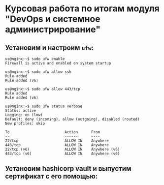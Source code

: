 # Курсовая работа по итогам модуля "DevOps и системное администрирование"

## Установим и настроим `ufw`:
```
us@nginx:~$ sudo ufw enable
Firewall is active and enabled on system startup

us@nginx:~$ sudo ufw allow ssh
Rule added
Rule added (v6)

us@nginx:~$ sudo ufw allow 443/tcp
Rule added
Rule added (v6)

us@nginx:~$ sudo ufw status verbose
Status: active
Logging: on (low)
Default: deny (incoming), allow (outgoing), disabled (routed)
New profiles: skip

To                         Action      From
--                         ------      ----
22/tcp                     ALLOW IN    Anywhere
443/tcp                    ALLOW IN    Anywhere
22/tcp (v6)                ALLOW IN    Anywhere (v6)
443/tcp (v6)               ALLOW IN    Anywhere (v6)
```

## Установим hashicorp vault и выпустим сертификат с его помощью:

```

```
